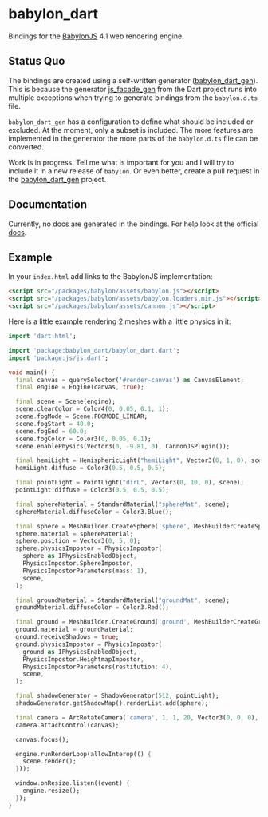 # babylon_dart

Bindings for the [BabylonJS](https://www.babylonjs.com/) 4.1 web rendering engine.

## Status Quo

The bindings are created using a self-written generator ([babylon_dart_gen](https://github.com/blimster/babylon_dart_gen)). This is because the generator [js_facade_gen](https://github.com/dart-lang/js_facade_gen) from the Dart project runs into multiple exceptions when trying to generate bindings from the `babylon.d.ts` file.

`babylon_dart_gen` has a configuration to define what should be included or excluded. At the moment, only a subset is included. The more features are implemented in the generator the more parts of the `babylon.d.ts` file can be converted.

Work is in progress. Tell me what is important for you and I will try to include it in a new release of `babylon`. Or even better, create a pull request in the [babylon_dart_gen](https://github.com/blimster/babylon_dart_gen) project.

## Documentation

Currently, no docs are generated in the bindings. For help look at the official [docs](https://doc.babylonjs.com/).

## Example

In your `index.html` add links to the BabylonJS implementation:

```html
<script src="/packages/babylon/assets/babylon.js"></script>
<script src="/packages/babylon/assets/babylon.loaders.min.js"></script>
<script src="/packages/babylon/assets/cannon.js"></script>
```

Here is a little example rendering 2 meshes with a little physics in it:

```dart
import 'dart:html';

import 'package:babylon_dart/babylon_dart.dart';
import 'package:js/js.dart';

void main() {
  final canvas = querySelector('#render-canvas') as CanvasElement;
  final engine = Engine(canvas, true);

  final scene = Scene(engine);
  scene.clearColor = Color4(0, 0.05, 0.1, 1);
  scene.fogMode = Scene.FOGMODE_LINEAR;
  scene.fogStart = 40.0;
  scene.fogEnd = 60.0;
  scene.fogColor = Color3(0, 0.05, 0.1);
  scene.enablePhysics(Vector3(0, -9.81, 0), CannonJSPlugin());

  final hemiLight = HemisphericLight("hemiLight", Vector3(0, 1, 0), scene);
  hemiLight.diffuse = Color3(0.5, 0.5, 0.5);

  final pointLight = PointLight("dirL", Vector3(0, 10, 0), scene);
  pointLight.diffuse = Color3(0.5, 0.5, 0.5);

  final sphereMaterial = StandardMaterial("sphereMat", scene);
  sphereMaterial.diffuseColor = Color3.Blue();

  final sphere = MeshBuilder.CreateSphere('sphere', MeshBuilderCreateSphereOptions(segments: 16), scene);
  sphere.material = sphereMaterial;
  sphere.position = Vector3(0, 5, 0);
  sphere.physicsImpostor = PhysicsImpostor(
    sphere as IPhysicsEnabledObject,
    PhysicsImpostor.SphereImpostor,
    PhysicsImpostorParameters(mass: 1),
    scene,
  );

  final groundMaterial = StandardMaterial("groundMat", scene);
  groundMaterial.diffuseColor = Color3.Red();

  final ground = MeshBuilder.CreateGround('ground', MeshBuilderCreateGroundOptions(height: 10, width: 10), scene);
  ground.material = groundMaterial;
  ground.receiveShadows = true;
  ground.physicsImpostor = PhysicsImpostor(
    ground as IPhysicsEnabledObject,
    PhysicsImpostor.HeightmapImpostor,
    PhysicsImpostorParameters(restitution: 4),
    scene,
  );

  final shadowGenerator = ShadowGenerator(512, pointLight);
  shadowGenerator.getShadowMap().renderList.add(sphere);

  final camera = ArcRotateCamera('camera', 1, 1, 20, Vector3(0, 0, 0), scene);
  camera.attachControl(canvas);

  canvas.focus();

  engine.runRenderLoop(allowInterop(() {
    scene.render();
  }));

  window.onResize.listen((event) {
    engine.resize();
  });
}
```
